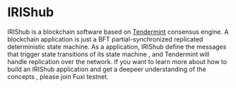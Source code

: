 # IRIShub

IRIShub is a blockchain software based on [Tendermint](https://github.com/tendermint/tendermint) consensus engine. 
A blockchain application is just a BFT partial-synchronized replicated deterministic state machine. As a application,
IRIShub define the messages that trigger state transitions of its state machine , 
 and Tendermint will handle replication over the network. If you want to learn more about how to build an IRIShub application and get a deepeer understanding of the concepts , please 
 join Fuxi testnet. 